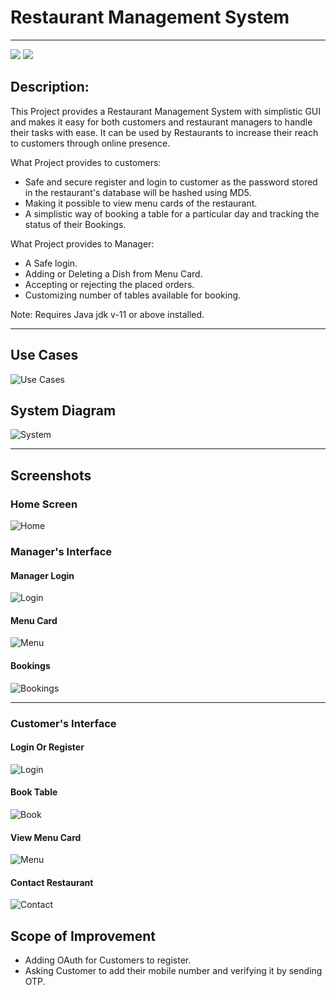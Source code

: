 
# Restaurant Management System

---

<img src="https://img.shields.io/badge/GUI%20toolkit-JavaFX-blue">  
<img src="https://img.shields.io/badge/DB-MongoDB-yellow">

## Description:

This Project provides a Restaurant Management System with simplistic GUI and makes it easy for both customers and restaurant managers to handle their tasks with ease. It can be used by Restaurants to increase their reach to customers through online presence.

What Project provides to customers:
- Safe and secure register and login to customer as the password stored in the restaurant's database will be hashed using MD5.
- Making it possible to view menu cards of the restaurant.
- A simplistic way of booking a table for a particular day and tracking the status  of their Bookings.


What Project provides to Manager:
- A Safe login.
- Adding or Deleting a Dish from Menu Card.
- Accepting or rejecting the placed orders.
- Customizing number of tables available for booking.
 

Note: Requires Java jdk v-11 or above installed.

***
## Use Cases
![Use Cases](/Documentation/Use%20Case.png)

## System Diagram
![System](/Documentation/System.png)

---

## Screenshots

### Home Screen
![Home](/Documentation/screenshots/Home%20Screen.jpg)


### Manager's Interface

#### Manager Login
![Login](/Documentation/screenshots/Manager%20Login.jpg)

#### Menu Card
![Menu](/Documentation/screenshots/Edit%20Menu.jpg)

#### Bookings
![Bookings](/Documentation/screenshots/View%20and%20accept%20bookings.jpg)

---

### Customer's Interface

#### Login Or Register
![Login](/Documentation/screenshots/Customer%20Login%20or%20Register.jpg)

#### Book Table
![Book](/Documentation/screenshots/Book%20Table.jpg)

#### View Menu Card
![Menu](/Documentation/screenshots/View%20Menu.jpg)

#### Contact Restaurant
![Contact](/Documentation/screenshots/Contact%20Restaurant.jpg)

## Scope of Improvement
- Adding OAuth for Customers to register.
- Asking Customer to add their mobile number and verifying it by sending OTP.
